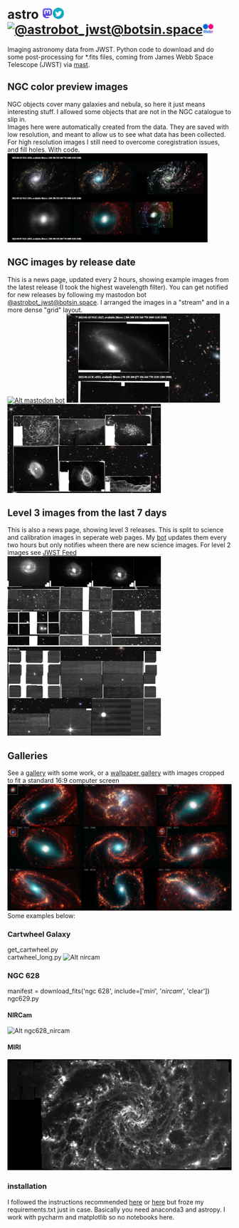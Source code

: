 # astro  [<img src="docs/mastodona.png" title="@yuvharpaz@nerdculture.de" alt="@yuvharpaz@nerdculture.de" width="25"/>](https://nerdculture.de/@yuvharpaz)[<img src="docs/twitter-icon.png" title="@yuvharpaz" alt="@yuvharpaz" width="25"/>](https://twitter.com/yuvharpaz)[<img src="docs/camelfav.ico" alt="@astrobot_jwst@botsin.space" title="@astrobot_jwst@botsin.space" width="25"/>](https://botsin.space/@astrobot_jwst)[<img src="docs/flickr.png" title="yuval38" alt="yuval38" width="25"/>](https://www.flickr.com/photos/197886445@N03/albums/72177720309305254)
Imaging astronomy data from JWST. Python code to download and do some post-processing for *.fits files, coming from James Webb Space Telescope (JWST) via [mast](https://mast.stsci.edu/portal/Mashup/Clients/Mast/Portal.html).
## NGC color preview images
NGC objects cover many galaxies and nebula, so here it just means interesting stuff. I allowed some objects that are not in the NGC catalogue to slip in.<br>
Images here were automatically created from the data. They are saved with low resolution, and meant to allow us to see what data has been collected. For high resolution images I still need to overcome coregistration issues, and fill holes. With code. 
[![Alt a color preview page for most NGC objects captured by JWST](ngc_thumb.png)](https://yuval-harpaz.github.io/astro/ngc_thumb.html)
## NGC images by release date
This is a news page, updated every 2 hours, showing example images from the latest release (I took the highest wavelength filter). You can get notified for new releases by following my 
mastodon bot [@astrobot_jwst@botsin.space](https://botsin.space/@astrobot_jwst). I arranged the images in a "stream" and in a more dense "grid" layout.<br> [![Alt mastodon bot](docs/camelfav.ico)](https://botsin.space/@astrobot_jwst) 
[![Alt a stream preview of NGC objects](ngc_stream.png)](https://yuval-harpaz.github.io/astro/ngc.html)
[![Alt a grid preview of NGC objects](ngc_grid.png)](https://yuval-harpaz.github.io/astro/ngc_grid.html)
## Level 3 images from the last 7 days
This is also a news page, showing level 3 releases. This is split to science and calibration images in seperate web pages. My [bot](https://botsin.space/@astrobot_jwst)
 updates them every two hours but only notifies wheen there are new science images. For level 2 images see [JWST Feed](https://jwstfeed.com/Home/ApplyChoice?choiceID=3) 
[![Alt science images captured by JWST](science.png)](https://yuval-harpaz.github.io/astro/news_by_date.html)
[![Alt calibration images captured by JWST](calib.png)](https://yuval-harpaz.github.io/astro/news_by_date_calib.html)
## Galleries
See a [gallery](https://github.com/yuval-harpaz/astro/blob/main/GALLERY.md) with some work, or a [wallpaper gallery](https://github.com/yuval-harpaz/astro/blob/main/pics/wallpaper/wallpapers.md) with images cropped to fit a standard 16:9 computer screen <br>
<img src="pics/wallpaper/collage.png" title="Nine galaxies captured by JWST, NIRCam + MIRI" alt="Nine galaxies captured by JWST, NIRCam + MIRI"/>
Some examples below:
### Cartwheel Galaxy
get_cartwheel.py<br>
cartwheel_long.py
![Alt nircam](https://github.com/yuval-harpaz/astro/blob/main/pics/cartwheel_nircam.png?raw=true)
### NGC 628
manifest = download_fits('ngc 628', include=['_miri_', '_nircam_', 'clear'])<br>
ngc629.py
#### NIRCam
![Alt ngc628_nircam](https://github.com/yuval-harpaz/astro/blob/main/pics/NGC_628_nircam.png?raw=true)
#### MIRI
![Alt ngc628_miri](https://github.com/yuval-harpaz/astro/blob/main/pics/NGC_628_miri.png?raw=true)
### installation
I followed the instructions recommended [here](https://github.com/spacetelescope/jdat_notebooks) or [here](https://spacetelescope.github.io/jdat_notebooks/install.html#install) but froze my requirements.txt just in case. Basically you need anaconda3 and astropy. I work with pycharm and matplotlib so no notebooks here.


